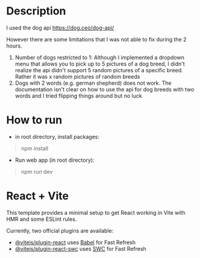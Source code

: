 # Description
I used the dog api https://dog.ceo/dog-api/

However there are some limitations that I was not able to fix during the 2 hours. 
1) Number of dogs restricted to 1: Although I implemented a dropdown menu that allows you to pick up to 5 pictures of a dog breed, I didn't realize the api didn't support 5 random pictures of a specific breed. Rather it was x random pictures of random breeds
2) Dogs with 2 words (e.g. german shepherd) does not work. The documentation isn't clear on how to use the api for dog breeds with two words and I tried flipping things around but no luck


# How to run 
- in root directory, install packages:
> npm install
- Run web app (in root directory):
> npm run dev


# React + Vite

This template provides a minimal setup to get React working in Vite with HMR and some ESLint rules.

Currently, two official plugins are available:

- [@vitejs/plugin-react](https://github.com/vitejs/vite-plugin-react/blob/main/packages/plugin-react/README.md) uses [Babel](https://babeljs.io/) for Fast Refresh
- [@vitejs/plugin-react-swc](https://github.com/vitejs/vite-plugin-react-swc) uses [SWC](https://swc.rs/) for Fast Refresh
